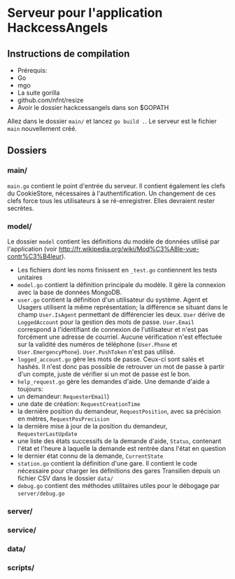 # Serveur pour l'application HackcessAngels

## Instructions de compilation

* Prérequis:
 * Go
 * mgo
 * La suite gorilla
 * github.com/nfnt/resize
* Avoir le dossier hackcessangels dans son $GOPATH

Allez dans le dossier `main/` et lancez `go build .`. Le serveur est le fichier `main` nouvellement créé.

## Dossiers

### main/

`main.go` contient le point d'entrée du serveur. Il contient également les clefs du CookieStore, nécessaires à l'authentification. Un changement de ces clefs force tous les utilisateurs à se ré-enregistrer. Elles devraient rester secrètes.

### model/

Le dossier `model` contient les définitions du modèle de données utilisé par l'application (voir http://fr.wikipedia.org/wiki/Mod%C3%A8le-vue-contr%C3%B4leur).

* Les fichiers dont les noms finissent en `_test.go` contiennent les tests unitaires
* `model.go` contient la définition principale du modèle. Il gère la connexion avec la base de données MongoDB.
* `user.go` contient la définition d'un utilisateur du système. Agent et Usagers utilisent la même représentation; la différence se situant dans le champ `User.IsAgent` permettant de différencier les deux. `User` dérive de `LoggedAccount` pour la gestion des mots de passe. `User.Email` correspond à l'identifiant de connexion de l'utilisateur et n'est pas forcément une adresse de courriel. Aucune vérification n'est effectuée sur la validité des numéros de téléphone (`User.Phone` et `User.EmergencyPhone`). `User.PushToken` n'est pas utilisé.
* `logged_account.go` gère les mots de passe. Ceux-ci sont salés et hashés. Il n'est donc pas possible de retrouver un mot de passe à partir d'un compte, juste de vérifier si un mot de passe est le bon.
* `help_request.go` gère les demandes d'aide. Une demande d'aide a toujours:
 * un demandeur: `RequesterEmail`)
 * une date de création: `RequestCreationTime`
 * la dernière position du demandeur, `RequestPosition`, avec sa précision en mètres, `RequestPosPrecision`
 * la dernière mise à jour de la position du demandeur, `RequesterLastUpdate`
 * une liste des états successifs de la demande d'aide, `Status`, contenant l'état et l'heure à laquelle la demande est rentrée dans l'état en question
 * le dernier état connu de la demande, `CurrentState`
* `station.go` contient la définition d'une gare. Il contient le code nécessaire pour charger les définitions des gares Transilien depuis un fichier CSV dans le dossier `data/`
* `debug.go` contient des méthodes utilitaires utiles pour le débogage par `server/debug.go`

### server/

### service/

### data/

### scripts/

